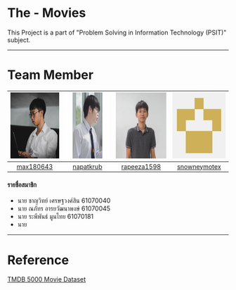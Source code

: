 # The - Movies
This Project is a part of "Problem Solving in Information Technology (PSIT)" subject.
_____
# Team Member
|<img src="README/max180643.jpeg" width="150px" height="150px">|<img src="README/napatkrub.jpeg" width="150px" height="150px">|<img src="README/rapeeza1598.jpeg" width="150px" height="150px">|<img src="README/snowneymotex.png" width="150px" height="150px">|
|:-----:|:-----:|:-----:|:-----:|
|[max180643](https://github.com/max180643)|[napatkrub](https://github.com/NAPATKRUP)|[rapeeza1598](https://github.com/rapeeza1598)|[snowneymotex](https://github.com/snowneymotex)|
#### รายชื่อสมาชิก
- นาย ชาญวิทย์ เศรษฐวงศ์สิน 61070040
- นาย ณภัทร อารยวัฒนาพงษ์ 61070045
- นาย ระพีพันธ์ มูนไทย 61070181
- นาย
_____
# Reference
[TMDB 5000 Movie Dataset](https://www.kaggle.com/tmdb/tmdb-movie-metadata)